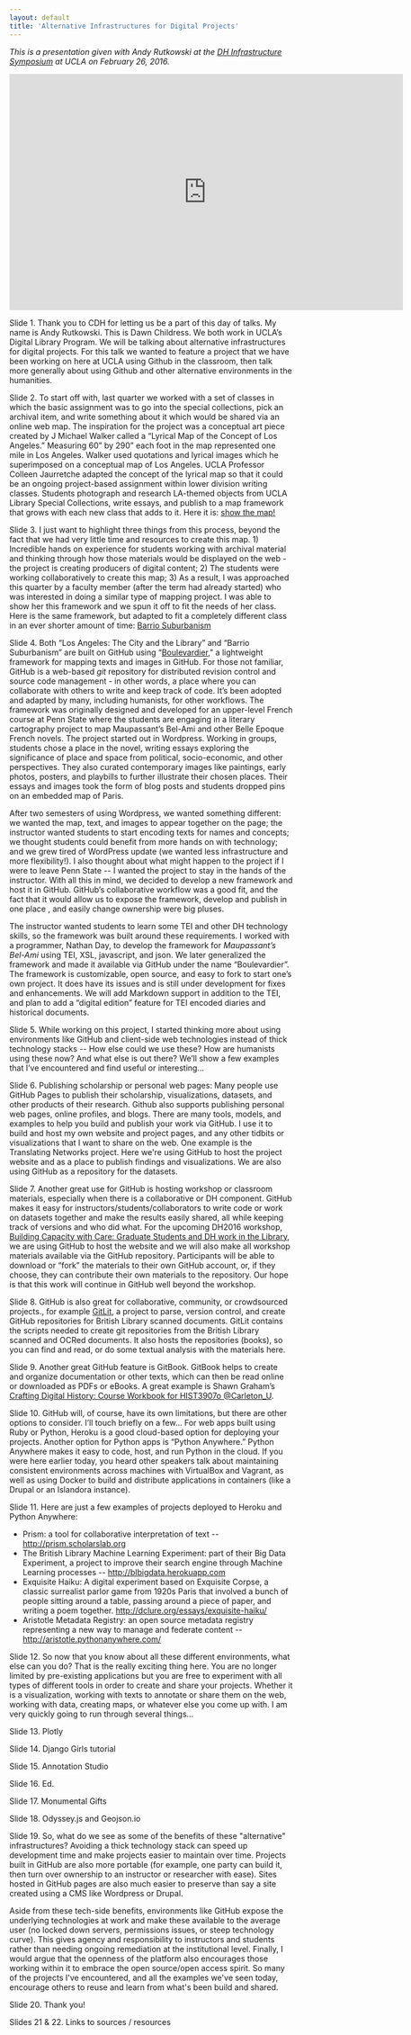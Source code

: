 ```yaml
---
layout: default
title: 'Alternative Infrastructures for Digital Projects'
---
```


*This is a presentation given with Andy Rutkowski at the [DH Infrastructure Symposium](http://www.cdh.ucla.edu/symposium/) at UCLA on February 26, 2016.*

<iframe src="https://docs.google.com/presentation/d/1x6eaOk8WvldAFeg-xnBylnZfAopM23aPUqEziQF32dY/embed?start=true&loop=true&delayms=5000" frameborder="0" width="700" height="420" allowfullscreen="true" mozallowfullscreen="true" webkitallowfullscreen="true"></iframe>

Slide 1.  Thank you to CDH for letting us be a part of this day of talks.  My name is Andy Rutkowski.  This is Dawn Childress.  We both work in UCLA’s Digital Library Program.  We will be talking about alternative infrastructures for digital projects.  For this talk we wanted to feature a project that we have been working on here at UCLA using Github in the classroom, then talk more generally about using Github and other alternative environments in the humanities.

Slide 2.  To start off with, last quarter we worked with a set of classes in which the basic assignment was to go into the special collections, pick an archival item, and write something about it which would be shared via an online web map.  The inspiration for the project was a conceptual art piece created by J Michael Walker called a “Lyrical Map of the Concept of Los Angeles.”  Measuring 60” by 290” each foot in the map represented one mile in Los Angeles. Walker used quotations and lyrical images which he superimposed on a conceptual map of Los Angeles.  UCLA Professor Colleen Jaurretche adapted the concept of the lyrical map so that it could be an ongoing project-based assignment within lower division writing classes. Students photograph and research LA-themed objects from UCLA Library Special Collections, write essays, and publish to a map framework that grows with each new class that adds to it.  Here it is: [show the map!](http://citystoriesucla.github.io/lyricalmap/)

Slide 3.  I just want to highlight three things from this process, beyond the fact that we had very little time and resources to create this map.  1) Incredible hands on experience for students working with archival material and thinking through how those materials would be displayed on the web - the project is creating producers of digital content;  2) The students were working collaboratively to create this map;  3) As a result, I was approached this quarter by a faculty member (after the term had already started) who was interested in doing a similar type of mapping project. I was able to show her this framework and we spun it off to fit the needs of her class. Here is the same framework, but adapted to fit a completely different class in an ever shorter amount of time: [Barrio Suburbanism](http://barriosuburbanismucla.github.io/barriosuburbanism/)

Slide 4.  Both “Los Angeles: The City and the Library” and “Barrio Suburbanism” are built on GitHub using “[Boulevardier](https://github.com/kirschbombe/boulevardier)," a lightweight framework for mapping texts and images in GitHub.  For those not familiar, GitHub is a web-based _git_ repository for distributed revision control and source code management - in other words, a place where you can collaborate with others to write and keep track of code.  It’s been adopted and adapted by many, including humanists, for other workflows.  The framework was originally designed and developed for an upper-level French course at Penn State where the students are engaging in a literary cartography project to map Maupassant’s Bel-Ami and other Belle Epoque French novels.  The project started out in Wordpress.  Working in groups, students chose a place in the novel, writing essays exploring the significance of place and space from political, socio-economic, and other perspectives. They also curated contemporary images like paintings, early photos, posters, and playbills to further illustrate their chosen places. Their essays and images took the form of blog posts and students dropped pins on an embedded map of Paris.  

After two semesters of using Wordpress, we wanted something different:  we wanted the map, text, and images to appear together on the page;  the instructor wanted students to start encoding texts for names and concepts;  we thought students could benefit from more hands on with technology;  and we grew tired of WordPress update (we wanted less infrastructure and more flexibility!).  I also thought about what might happen to the project if I were to leave Penn State -- I wanted the project to stay in the hands of the instructor.  With all this in mind, we decided to develop a new framework and host it in GitHub.  GitHub’s collaborative workflow was a good fit, and the fact that it would allow us to expose the framework, develop and publish in one place , and easily change ownership were big pluses.

The instructor wanted students to learn some TEI and other DH technology skills, so the framework was built around these requirements.  I worked with a programmer, Nathan Day, to develop the framework for _Maupassant’s Bel-Ami_ using TEI, XSL, javascript, and json.  We later generalized the framework and made it available via GitHub under the name “Boulevardier”.  The framework is customizable, open source, and easy to fork to start one’s own project.  It does have its issues and is still under development for fixes and enhancements.  We will add Markdown support in addition to the TEI, and plan to add a “digital edition” feature for TEI encoded diaries and historical documents.

Slide 5.  While working on this project, I started thinking more about using environments like GitHub and client-side web technologies instead of thick technology stacks --  How else could we use these? How are humanists using these now? And what else is out there?  We’ll show a few examples that I’ve encountered and find useful or interesting...

Slide 6.  Publishing  scholarship or personal web pages: Many people use GitHub Pages to publish their scholarship, visualizations, datasets, and other products of their research.  Github also supports publishing personal web pages, online profiles, and blogs.  There are many tools, models, and examples to help you build and publish your work via GitHub.  I use it to build and host my own website and project pages, and any other tidbits or visualizations that I want to share on the web. One example is the Translating Networks project.  Here we're using GitHub to host the project website and as a place to publish findings and visualizations.  We are also using GitHub as a repository for the datasets.

Slide 7.  Another great use for GitHub is hosting workshop or classroom materials, especially when there is a collaborative or DH component.  GitHub makes it easy for instructors/students/collaborators to write code or work on datasets together and make the results easily shared, all while keeping track of versions and who did what.  For the upcoming DH2016 workshop, [Building Capacity with Care: Graduate Students and DH work in the Library](http://dhgradlabor.github.io/dh2016workshop/),  we are using GitHub to host the website and we will also make all workshop materials available via the GitHub repository. Participants will be able to download or “fork” the materials to their own GitHub account, or, if they choose, they can contribute their own materials to the repository.  Our hope is that this work will continue in GitHub well beyond the workshop.

Slide 8.  GitHub is also great for collaborative, community, or crowdsourced projects., for example [GitLit](https://github.com/Git-Lit), a project to parse, version control, and create GitHub repositories for British Library scanned documents. GitLit contains the scripts needed to create git repositories from the British Library scanned and OCRed documents. It also hosts the repositories (books), so you can find and read, or do some textual analysis with the materials here.

Slide 9.  Another great GitHub feature is GitBook.  GitBook helps to create and organize documentation or other texts, which can then be read online or downloaded as PDFs or eBooks. A great example is Shawn Graham’s 
[Crafting Digital History: Course Workbook for HIST3907o @Carleton_U](https://www.gitbook.com/book/shawngraham/dh-workbook/details).

Slide 10.  GitHub will, of course, have its own limitations, but there are other options to consider. I’ll touch briefly on a few…  For web apps built using Ruby or Python, Heroku is a good cloud-based option for deploying your projects.  Another option for Python apps is “Python Anywhere.”  Python Anywhere makes it easy to code, host, and run Python in the cloud.  If you were here earlier today, you heard other speakers talk about maintaining consistent environments across machines with VirtualBox and Vagrant, as well as using Docker to build and distribute applications in containers (like a Drupal or an Islandora instance).

Slide 11.  Here are just a few examples of projects deployed to Heroku and Python Anywhere:

* Prism: a tool for collaborative interpretation of text  --  http://prism.scholarslab.org
* The British Library Machine Learning Experiment: part of their Big Data Experiment, a project to improve their search engine through Machine Learning processes --  http://blbigdata.herokuapp.com
* Exquisite Haiku: A digital experiment based on Exquisite Corpse, a classic surrealist parlor game from 1920s Paris that involved a bunch of people sitting around a table, passing around a piece of paper, and writing a poem together.  http://dclure.org/essays/exquisite-haiku/
* Aristotle Metadata Registry: an open source metadata registry representing a new way to manage and federate content --  http://aristotle.pythonanywhere.com/

Slide 12.  So now that you know about all these different environments, what else can you do? That is the really exciting thing here. You are no longer limited by pre-existing applications but you are free to experiment with all types of different tools in order to create and share your projects. Whether it is a visualization, working with texts to annotate or share them on the web, working with data, creating maps, or whatever else you come up with.  I am very quickly going to run through several things...

Slide 13.  Plotly

Slide 14.  Django Girls tutorial

Slide 15.  Annotation Studio

Slide 16.  Ed.

Slide 17.  Monumental Gifts

Slide 18.  Odyssey.js and Geojson.io

Slide 19.  So, what do we see as some of the benefits of these "alternative" infrastructures? Avoiding a thick technology stack can speed up development time and make projects easier to maintain over time. Projects built in GitHub are also more portable (for example, one party can build it, then turn over ownership to an instructor or researcher with ease).  Sites hosted in GitHub pages are also much easier to preserve than say a site created using a CMS like Wordpress or Drupal. 

Aside from these tech-side benefits, environments like GitHub expose the underlying technologies at work and make these available to the average user (no locked down servers, permissions issues, or steep technology curve).  This gives agency and responsibility to instructors and students rather than needing ongoing remediation at the institutional level.  Finally, I would argue that the openness of the platform also encourages those working within it to embrace the open source/open access spirit.  So many of the projects I've encountered, and all the examples we've seen today, encourage others to reuse and learn from what's been build and shared.  

Slide 20.  Thank you!

Slides 21 & 22. Links to sources / resources
